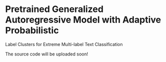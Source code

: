 
# Pretrained Generalized Autoregressive Model with Adaptive Probabilistic
Label Clusters for Extreme Multi-label Text Classification



The source code will be uploaded soon!
